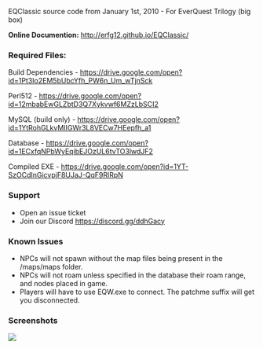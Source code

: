 EQClassic source code from January 1st, 2010 - For EverQuest Trilogy (big box)

**Online Documention:** http://erfg12.github.io/EQClassic/


### Required Files:
Build Dependencies - https://drive.google.com/open?id=1Pt3Io2EM5bUbcYfh_PW6n_Um_wTjnSck

Perl512 - https://drive.google.com/open?id=12mbabEwGLZbtD3Q7Xykvwf6MZzLbSCI2

MySQL (build only) - https://drive.google.com/open?id=1YtRohGLkvMIIGWr3L8VECw7HEepfh_a1

Database - https://drive.google.com/open?id=1ECxfqNPbWyEqibEJOzUL6tvTO3lwdJF2

Compiled EXE - https://drive.google.com/open?id=1YT-SzOCdInGicvpjF8UJaJ-QqF9RlRpN

### Support

- Open an issue ticket
- Join our Discord https://discord.gg/ddhGacy

### Known Issues

- NPCs will not spawn without the map files being present in the /maps/maps folder.
- NPCs will not roam unless specified in the database their roam range, and nodes placed in game.
- Players will have to use EQW.exe to connect. The patchme suffix will get you disconnected.

### Screenshots

![](https://newagesoldier.com/EQClassic/image0.jpg)
